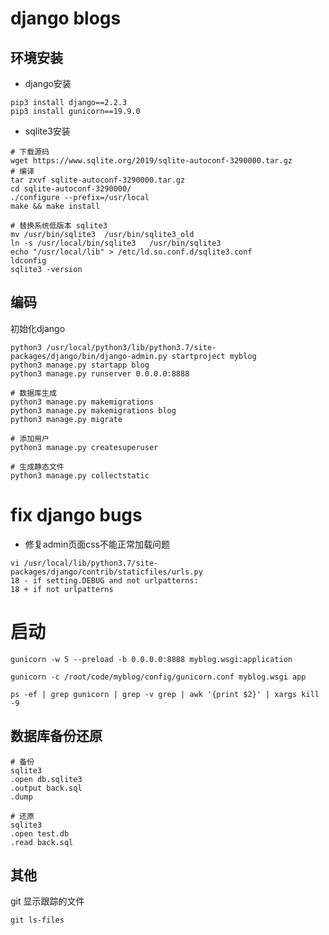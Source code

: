 # django blogs


## 环境安装

* django安装

```shell
pip3 install django==2.2.3
pip3 install gunicorn==19.9.0
```

* sqlite3安装

```shell
# 下载源码
wget https://www.sqlite.org/2019/sqlite-autoconf-3290000.tar.gz
# 编译
tar zxvf sqlite-autoconf-3290000.tar.gz 
cd sqlite-autoconf-3290000/
./configure --prefix=/usr/local
make && make install

# 替换系统低版本 sqlite3
mv /usr/bin/sqlite3  /usr/bin/sqlite3_old
ln -s /usr/local/bin/sqlite3   /usr/bin/sqlite3
echo "/usr/local/lib" > /etc/ld.so.conf.d/sqlite3.conf
ldconfig
sqlite3 -version
```

## 编码

初始化django

```shell
python3 /usr/local/python3/lib/python3.7/site-packages/django/bin/django-admin.py startproject myblog
python3 manage.py startapp blog
python3 manage.py runserver 0.0.0.0:8888
```

```shell
# 数据库生成
python3 manage.py makemigrations
python3 manage.py makemigrations blog
python3 manage.py migrate

# 添加用户
python3 manage.py createsuperuser

# 生成静态文件
python3 manage.py collectstatic
```

# fix django bugs

* 修复admin页面css不能正常加载问题
```shell
vi /usr/local/lib/python3.7/site-packages/django/contrib/staticfiles/urls.py
18 - if setting.DEBUG and not urlpatterns:
18 + if not urlpatterns
```

# 启动
```shell
gunicorn -w 5 --preload -b 0.0.0.0:8888 myblog.wsgi:application

gunicorn -c /root/code/myblog/config/gunicorn.conf myblog.wsgi app

ps -ef | grep gunicorn | grep -v grep | awk '{print $2}' | xargs kill -9
```

## 数据库备份还原

```shell
# 备份
sqlite3
.open db.sqlite3
.output back.sql
.dump

# 还原
sqlite3
.open test.db
.read back.sql
```

## 其他

git 显示跟踪的文件
```shell
git ls-files
```

